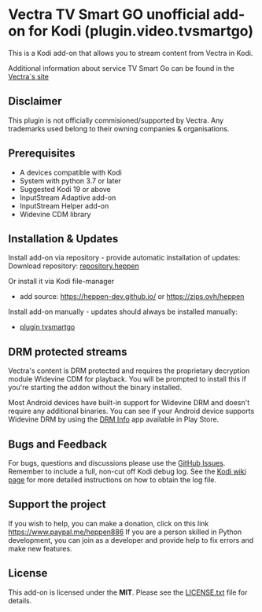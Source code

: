 # Vectra TV Smart GO unofficial add-on for Kodi (plugin.video.tvsmartgo) #
This is a Kodi add-on that allows you to stream content from Vectra in Kodi.

Additional information about service TV Smart Go can be found in the [Vectra`s site](https://tvsmart.vectra.pl/)

## Disclaimer ##

This plugin is not officially commisioned/supported by Vectra. 
Any trademarks used belong to their owning companies & organisations.

## Prerequisites ##
 * A devices compatible with Kodi
 * System with python 3.7 or later 
 * Suggested Kodi 19 or above
 * InputStream Adaptive add-on
 * InputStream Helper add-on
 * Widevine CDM library

## Installation & Updates ##
Install add-on via repository - provide automatic installation of updates:
Download repository: [repository.heppen](https://github.com/heppen-dev/plugin.video.tvsmartgo/archive/refs/tags/v1.0.0.zip)

Or install it via Kodi file-manager
  - add source: https://heppen-dev.github.io/ or https://zips.ovh/heppen

Install add-on manually - updates should always be installed manually:
- [plugin tvsmartgo](https://github.com/heppen-dev/plugin.video.tvsmartgo/archive/refs/tags/v1.0.0.zip)

## DRM protected streams ##
Vectra's content is DRM protected and requires the proprietary decryption module Widevine CDM for playback. You will be prompted to install this if you're starting the addon without the binary installed.

Most Android devices have built-in support for Widevine DRM and doesn't require any additional binaries. You can see if your Android device supports Widevine DRM by using the [DRM Info](https://play.google.com/store/apps/details?id=com.androidfung.drminfo) app available in Play Store.

## Bugs and Feedback ##
For bugs, questions and discussions please use the  [GitHub Issues](https://github.com/heppen-dev/plugin.video.tvsmartgo/issues). Remember to include a full, non-cut off Kodi debug log. See the [Kodi wiki page](http://kodi.wiki/view/Log_file/Advanced) for more detailed instructions on how to obtain the log file.

## Support the project ##
If you wish to help, you can make a donation, click on this link https://www.paypal.me/heppen886 
If you are a person skilled in Python development, you can join as a developer and provide help to fix errors and make new features.

## License ##
This add-on is licensed under the **MIT**. Please see the [LICENSE.txt](LICENSE.txt) file for details.




